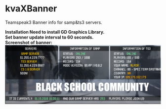 # kvaXBanner
Teamspeak3 Banner info for samp&ts3 servers.

<b>Installation<b>
Need to install GD Graphics Library.<br>
Set banner update interval to 60 seconds.<br>
 <b>Screenshot of banner:</b>
 <br />
![Alt text](screenshot.png "Banner")

